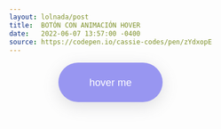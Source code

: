 ```yaml
---
layout: lolnada/post
title:  BOTÓN CON ANIMACIÓN HOVER
date:   2022-06-07 13:57:00 -0400
source: https://codepen.io/cassie-codes/pen/zYdxopE
---
```

<style type="text/css">
@import url("https://fonts.googleapis.com/css2?family=Nunito&display=swap");
body {
  font-family: "Nunito", sans-serif;
  min-height: 100vh;
  padding: 0;
  margin: 0;
  display: flex;
  flex-direction: column;
  align-items: center;
  justify-content: center;
}

.link {
  display: inline-block;
  position: relative;
  background-color: #9896f1;
  border-radius: 99px;
  padding: 0.4rem 3.5rem;
  color: white;
  text-decoration: none;
  font-size: 1.15rem;
  box-shadow: rgba(100, 100, 111, 0.2) 0px 7px 29px 0px;
}
.link svg {
  position: absolute;
  width: 500%;
  height: 500%;
  top: 50%;
  left: 50%;
  transform: translate(-50%, -50%);
  z-index: -1;
}
</style>

<a class="link anim-explode-container" href="#">
	<p>hover me</p>
	<svg class="anim-explode" role="presentational" viewBox="0 0 500 500"></svg>
</a>

<script type="text/javascript" src="https://unpkg.co/gsap@3/dist/gsap.min.js"></script>
<script type="text/javascript">
let container = document.querySelector(".anim-explode-container");
let svg = container.querySelector(".anim-explode");
let numberOfShapes = 10;

let shapes = [
	"M254 286.11a50 50 0 0050-50H204a50 50 0 0050 50z",
	"M255.5 271a20 20 0 10-20-20 20 20 0 0020 20zm0 30a50 50 0 10-50-50 50 50 0 0050 50z",
	"M248.8 202.17a8 8 0 019.4 0l40.6 29.5a8 8 0 012.9 8.94l-15.5 47.73a8 8 0 01-7.61 5.52h-50.18a8 8 0 01-7.61-5.52l-15.5-47.73a8 8 0 012.9-8.94z",
	"M307.5 250a50 50 0 11-50-50 50 50 0 0150 50",
	"M248.08 204.07a11.91 11.91 0 0116.84 0l30.59 30.59a11.91 11.91 0 11-16.85 16.85l-10.25-10.25v47.41a11.91 11.91 0 11-23.82 0v-47.41l-10.25 10.25a11.91 11.91 0 01-16.85-16.85z",
	"M234 237a22.5 22.5 0 0045 0h27.5a50 50 0 01-100 0z",
	"M258 202.5a12 12 0 00-12 12v26h-26a12 12 0 000 24h26v26a12 12 0 0024 0v-26h26a12 12 0 000-24h-26v-26a12 12 0 00-12-12z"
];

container.addEventListener("mouseenter", (e) => {
	let animatedShapes = [];

	for (var i = 0; i < numberOfShapes; i++) {
		let newElement = document.createElementNS(
			"http://www.w3.org/2000/svg",
			"path"
		);
		newElement.setAttribute("d", gsap.utils.random(shapes));
		newElement.style.fill = gsap.utils.random([
			"#8EF6E4",
			"#A2D5F2",
			"#D59BF6",
			"#EDB1F1"
		]);
		svg.appendChild(newElement);
		animatedShapes.push(newElement);
	}

	function killShapes() {
		animatedShapes.forEach((shape) => {
			svg.removeChild(shape);
		});
	}

	gsap.set(animatedShapes, {
		transformOrigin: "center",
		scale: "random(0.4, 0.8)"
	});

	gsap.to(animatedShapes, {
		onComplete: killShapes,
		keyframes: [
			{
				rotate: "random(180, -180)",
				x: "random([-150, -100, -200, 200, 100, 150])",
				y: "random([-150, -100, -200, 200, 100, 150])",
				ease: "expo.out",
				duration: 4,
				stagger: {
					amount: 0.1
				}
			},
			{ opacity: 0, delay: -3 }
		]
	});
});
</script>